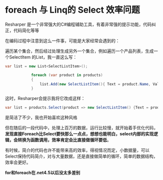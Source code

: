 # foreach 与 Linq的 Select 效率问题

Resharper 是一个非常强大的C#编程辅助工具，有着非常强的提示功能，代码纠正，代码简化等等

在编码过程中注意到这么一件事，可能是大家经常会遇到的：

遍历某个集合，然后经过处理生成另外一个集合，例如遍历一个产品列表，生成一个SelectItem 的List，我一直这么写：

```c#
var list = new List<SelectListItem>();

            foreach (var product in products)
            {
                list.Add(new SelectListItem(){ Text = product.Name, Value = product.Id});
            }
```

这时，Resharper会提示我将它改成这样：

```c#
var list = products.Select(product => new SelectListItem() {Text = product.Name, Value = product.Id}).ToList();
```

是简洁了不少，我也开始喜欢这种风格

但在随后的一段代码中，处理上百万的数据，运行比较慢，就开始着手优化代码，**发现直接Foreach比Select要快那么一点点，想想也能明白，select内部的实现逻辑，会转换为函数调用，效率肯定会比直接做循环要低**。

有时候，简介的代码也许不能带来高的效率，得视情况而定，小数据量，可以Select保持代码简介，对与大量数据，还是直接做简单的循环，简单的数据结构，效率会更好。



**for和foreach在.net4.5以后没太多差别**

